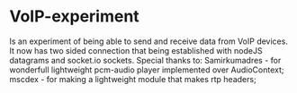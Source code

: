 # VoIP-experiment 
Is an experiment of being able to send and receive data from VoIP devices.
It now has two sided connection that being established with nodeJS datagrams and socket.io sockets.
Special thanks to: 
Samirkumadres - for wonderfull lightweight pcm-audio player implemented over AudioContext;
mscdex - for making a lightweight module that makes rtp headers;


